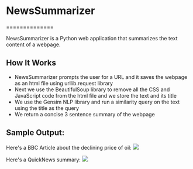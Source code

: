 <h1>NewsSummarizer</h1>
==============

NewsSummarizer is a Python web application that summarizes the text content of a webpage.

<h2>How It Works</h2>

<ul>
<li>NewsSummarizer prompts the user for a URL and it saves the webpage as an html file using urllib.request library</li>
<li>Next we use the BeautifulSoup library to remove all the CSS and JavaScript code from the html file and we store the text and its title</li>
<li>We use the Gensim NLP library and run a similarity query on the text using the title as the query</li>
<li>We return a concise 3 sentence summary of the webpage</li>

</ul>

<h2>Sample Output:</h2>
Here's a BBC Article about the declining price of oil:
<a href="http://www.bbc.com/news/business-30049294"><img src= "http://imgur.com/FZHBZXd"></a>

Here's a QuickNews summary:
<img src = "http://imgur.com/CJmfmXv"></li>


